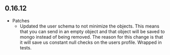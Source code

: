 ## 0.16.12

* Patches
   * Updated the user schema to not minimize the objects. This means that you can send in an empty object and that object will be saved to mongo instead of being removed. The reason for this change is that it will save us constant null checks on the users profile. Wrapped in tests.
